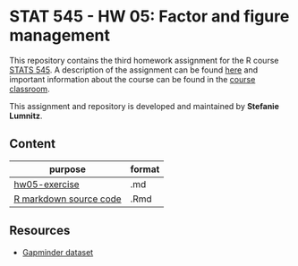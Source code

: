 # STAT 545 - HW 05: Factor and figure management

This repository contains the third homework assignment for the R course [STATS 545](http://stat545.com). A description of the assignment can be found [here](http://stat545.com/Classroom/assignments/hw05/hw05.html) and important information about the course can be found in the [course classroom](http://stat545.com/Classroom/).

This assignment and repository is developed and maintained by **Stefanie Lumnitz**.

## Content

purpose | format
---------|--------
[hw05-exercise](https://github.com/STAT545-UBC-students/hw05-slumnitz/blob/master/hw05-exercise.md) | .md
[R markdown source code](https://github.com/STAT545-UBC-students/hw05-slumnitz/blob/master/hw05-exercise.Rmd) | .Rmd



## Resources

* [Gapminder dataset](https://cran.r-project.org/web/packages/gapminder/index.html)